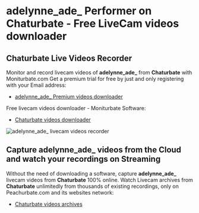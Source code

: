 # adelynne_ade_ Performer on Chaturbate - Free LiveCam videos downloader

## Chaturbate Live Videos Recorder

Monitor and record livecam videos of **adelynne_ade_** from **Chaturbate** with Moniturbate.com
Get a premium trial for free by just and only registering with your Email address:
* [adelynne_ade_ Premium videos downloader](https://moniturbate.com/request-demo-licence-key.html)

Free livecam videos downloader - Moniturbate Software:
* [Chaturbate videos downloader](https://moniturbate.com/moniturbate-download-software.html)

![adelynne_ade_ livecam videos recorder](https://peachurnet.com/templates/moniturbate-software.png)


## Capture adelynne_ade_ videos from the Cloud and watch your recordings on Streaming

Without the need of downloading a software, capture **adelynne_ade_** livecam videos from **Chaturbate** 100% online.
Watch Livecam archives from **Chaturbate** unlimitedly from thousands of existing recordings, only on Peachurbate.com and its websites network:
* [Chaturbate videos archives](https://peachurnet.com/)